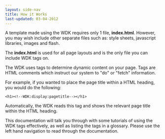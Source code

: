 ```yaml
---
layout: side-nav
title: How it Works
last-updated: 03-04-2012
---
```



A template made using the WDK requires only 1 file, **index.html**. However, you may wish include other separate files such as: style sheets, javascript libraries, images and flash.

The **index.html** is used for all page layouts and is the only file you can include WDK tags on.

The WDK uses tags to determine dynamic content on your page. Tags are HTML comments which instruct our system to "do" or "fetch" information.

For example, if you wanted to place the page title within a HTML heading, you would do the following:

~~~
<h1><!--WDK:display:pagetitle--></h1>
~~~

Automatically, the WDK reads this tag and shows the relevant page title within the HTML heading.

This documentation will talk you through with some tutorials of using the WDK tags effectively, as well as listing the tags in a glossary. Please use the left hand navigation to read through the documentation.
